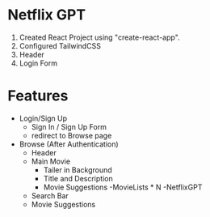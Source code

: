 # Netflix GPT
1. Created React Project using "create-react-app".
2. Configured TailwindCSS
3. Header
4. Login Form

# Features
 - Login/Sign Up
    - Sign In / Sign Up Form
    - redirect to Browse page
 - Browse (After Authentication)
    - Header
    - Main Movie
        - Tailer in Background
        - Title and Description
        - Movie Suggestions
            -MovieLists * N
-NetflixGPT
    - Search Bar
    - Movie Suggestions